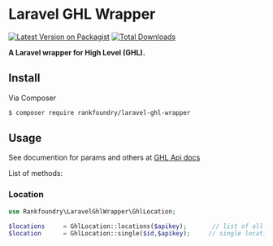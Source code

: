 # Laravel GHL Wrapper

[![Latest Version on Packagist](https://img.shields.io/packagist/v/rankfoundry/laravel-ghl-wrapper.svg?style=flat-square)](https://packagist.org/packages/rankfoundry/laravel-ghl-wrapper)
[![Total Downloads](https://img.shields.io/packagist/dt/rankfoundry/laravel-ghl-wrapper.svg?style=flat-square)](https://packagist.org/packages/rankfoundry/laravel-ghl-wrapper)


**A Laravel wrapper for High Level (GHL).**

## Install

Via Composer

``` bash
$ composer require rankfoundry/laravel-ghl-wrapper
```

## Usage
See documention for params and others at [GHL Api docs](https://developers.gohighlevel.com/)

List of methods: 

### Location

``` php
use Rankfoundry\LaravelGhlWrapper\GhlLocation;

$locations     = GhlLocation::locations($apikey);       // list of all agency locations
$location      = GhlLocation::single($id,$apikey);     // single location
```

